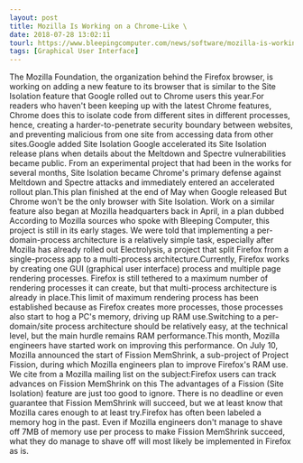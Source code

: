 ```yaml
---
layout: post
title: Mozilla Is Working on a Chrome-Like \
date: 2018-07-28 13:02:11
tourl: https://www.bleepingcomputer.com/news/software/mozilla-is-working-on-a-chrome-like-site-isolation-feature-for-firefox/
tags: [Graphical User Interface]
---
```

The Mozilla Foundation, the organization behind the Firefox browser, is working on adding a new feature to its browser that is similar to the Site Isolation feature that Google rolled out to Chrome users this year.For readers who haven't been keeping up with the latest Chrome features, Chrome does this to isolate code from different sites in different processes, hence, creating a harder-to-penetrate security boundary between websites, and preventing malicious from one site from accessing data from other sites.Google added Site Isolation Google accelerated its Site Isolation release plans when details about the Meltdown and Spectre vulnerabilities became public. From an experimental project that had been in the works for several months, Site Isolation became Chrome's primary defense against Meltdown and Spectre attacks and immediately entered an accelerated rollout plan.This plan finished at the end of May when Google released But Chrome won't be the only browser with Site Isolation. Work on a similar feature also began at Mozilla headquarters back in April, in a plan dubbed According to Mozilla sources who spoke with Bleeping Computer, this project is still in its early stages. We were told that implementing a per-domain-process architecture is a relatively simple task, especially after Mozilla has already rolled out Electrolysis, a project that split Firefox from a single-process app to a multi-process architecture.Currently, Firefox works by creating one GUI (graphical user interface) process and multiple page rendering processes. Firefox is still tethered to a maximum number of rendering processes it can create, but that multi-process architecture is already in place.This limit of maximum rendering process has been established because as Firefox creates more processes, those processes also start to hog a PC's memory, driving up RAM use.Switching to a per-domain/site process architecture should be relatively easy, at the technical level, but the main hurdle remains RAM performance.This month, Mozilla engineers have started work on improving this performance. On July 10, Mozilla announced the start of Fission MemShrink, a sub-project of Project Fission, during which Mozilla engineers plan to improve Firefox's RAM use. We cite from a Mozilla mailing list on the subject:Firefox users can track advances on Fission MemShrink on this The advantages of a Fission (Site Isolation) feature are just too good to ignore. There is no deadline or even guarantee that Fission MemShrink will succeed, but we at least know that Mozilla cares enough to at least try.Firefox has often been labeled a memory hog in the past. Even if Mozilla engineers don't manage to shave off 7MB of memory use per process to make Fission MemShrink succeed, what they do manage to shave off will most likely be implemented in Firefox as is.